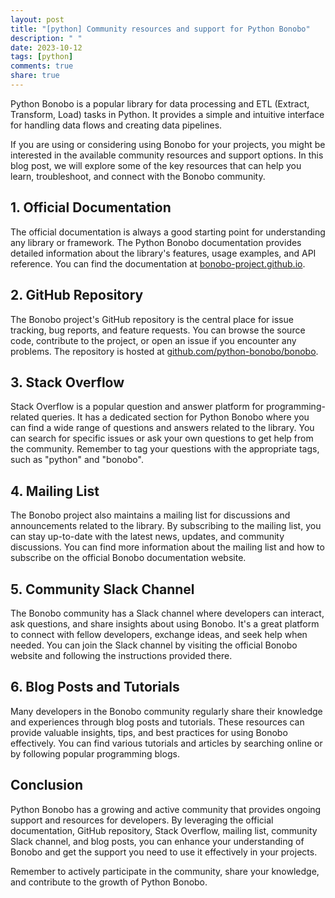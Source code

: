 ```yaml
---
layout: post
title: "[python] Community resources and support for Python Bonobo"
description: " "
date: 2023-10-12
tags: [python]
comments: true
share: true
---
```


Python Bonobo is a popular library for data processing and ETL (Extract, Transform, Load) tasks in Python. It provides a simple and intuitive interface for handling data flows and creating data pipelines.

If you are using or considering using Bonobo for your projects, you might be interested in the available community resources and support options. In this blog post, we will explore some of the key resources that can help you learn, troubleshoot, and connect with the Bonobo community.

## 1. Official Documentation

The official documentation is always a good starting point for understanding any library or framework. The Python Bonobo documentation provides detailed information about the library's features, usage examples, and API reference. You can find the documentation at [bonobo-project.github.io](https://bonobo-project.github.io/).

## 2. GitHub Repository

The Bonobo project's GitHub repository is the central place for issue tracking, bug reports, and feature requests. You can browse the source code, contribute to the project, or open an issue if you encounter any problems. The repository is hosted at [github.com/python-bonobo/bonobo](https://github.com/python-bonobo/bonobo).

## 3. Stack Overflow

Stack Overflow is a popular question and answer platform for programming-related queries. It has a dedicated section for Python Bonobo where you can find a wide range of questions and answers related to the library. You can search for specific issues or ask your own questions to get help from the community. Remember to tag your questions with the appropriate tags, such as "python" and "bonobo".

## 4. Mailing List

The Bonobo project also maintains a mailing list for discussions and announcements related to the library. By subscribing to the mailing list, you can stay up-to-date with the latest news, updates, and community discussions. You can find more information about the mailing list and how to subscribe on the official Bonobo documentation website.

## 5. Community Slack Channel

The Bonobo community has a Slack channel where developers can interact, ask questions, and share insights about using Bonobo. It's a great platform to connect with fellow developers, exchange ideas, and seek help when needed. You can join the Slack channel by visiting the official Bonobo website and following the instructions provided there.

## 6. Blog Posts and Tutorials

Many developers in the Bonobo community regularly share their knowledge and experiences through blog posts and tutorials. These resources can provide valuable insights, tips, and best practices for using Bonobo effectively. You can find various tutorials and articles by searching online or by following popular programming blogs.

## Conclusion

Python Bonobo has a growing and active community that provides ongoing support and resources for developers. By leveraging the official documentation, GitHub repository, Stack Overflow, mailing list, community Slack channel, and blog posts, you can enhance your understanding of Bonobo and get the support you need to use it effectively in your projects.

Remember to actively participate in the community, share your knowledge, and contribute to the growth of Python Bonobo.